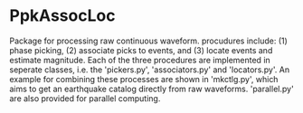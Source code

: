 # PpkAssocLoc

Package for processing raw continuous waveform. procudures include: (1) phase picking, (2) associate picks to events, and (3) locate events and estimate magnitude. Each of the three procedures are implemented in seperate classes, i.e. the 'pickers.py', 'associators.py' and 'locators.py'. An example for combining these processes are shown in 'mkctlg.py', which aims to get an earthquake catalog directly from raw waveforms. 'parallel.py' are also provided for parallel computing.
